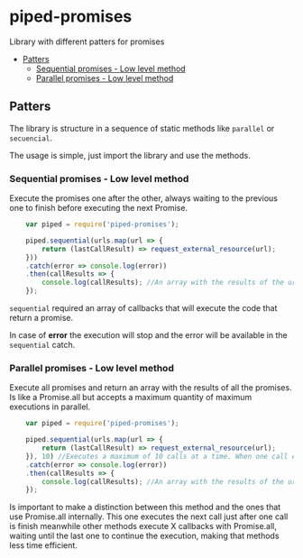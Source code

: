 # piped-promises
Library with different patters for promises

<!-- MarkdownTOC autolink=true autoanchor=true bracket=round depth=0 -->

- [Patters](#patters)
	- [Sequential promises - Low level method](#sequential-promises---low-level-method)
	- [Parallel promises - Low level method](#parallel-promises---low-level-method)

<!-- /MarkdownTOC -->

<a name="patters"></a>
## Patters

The library is structure in a sequence of static methods like `parallel` or `secuencial`.

The usage is simple, just import the library and use the methods. 

<a name="sequential-promises---low-level-method"></a>
### Sequential promises - Low level method

Execute the promises one after the other, always waiting to the previous one to finish before executing the next Promise.

```javascript
	var piped = require('piped-promises');

	piped.sequential(urls.map(url => {
		return (lastCallResult) => request_external_resource(url);
	}))
	.catch(error => console.log(error))
	.then(callResults => {
		console.log(callResults); //An array with the results of the urls in the same order
	});
```

`sequential` required an array of callbacks that will execute the code that return a promise.

In case of **error** the execution will stop and the error will be available in the `sequential` catch.

<a name="parallel-promises---low-level-method"></a>
### Parallel promises - Low level method

Execute all promises and return an array with the results of all the promises. Is like a Promise.all but accepts a maximum quantity of maximum executions in parallel.

```javascript
	var piped = require('piped-promises');

	piped.sequential(urls.map(url => {
		return (lastCallResult) => request_external_resource(url);
	}), 10) //Executes a maximum of 10 calls at a time. When one call ends, call the next one
	.catch(error => console.log(error))
	.then(callResults => {
		console.log(callResults); //An array with the results of the urls in the same order
	});
```

Is important to make a distinction between this method and the ones that use Promise.all internally. This one executes the next call just after one call is finish meanwhile other methods execute X callbacks with Promise.all, waiting until the last one to continue the execution, making that methods less time efficient.

